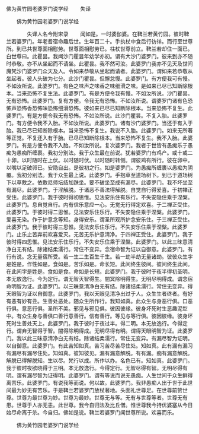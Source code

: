   佛为黄竹园老婆罗门说学经
　　失译




　　佛为黄竹园老婆罗门说学经

　　　　失译人名今附宋录
　　闻如是。一时婆伽婆。在鞞兰若黄竹园。彼时鞞兰若婆罗门。年老耆宿命趣后世。生年百二十。手执杖中食后行彷徉。而行至世尊所。到已共世尊面相慰劳。世尊面相慰劳已。柱杖世尊前立。鞞兰若却住一面已。白世尊曰。此瞿昙。我闻沙门瞿昙年幼学亦初。谓有大沙门婆罗门。彼来到亦不随时恭敬。亦不从坐起而不请坐。此瞿昙。我不然可汝。此婆罗门我亦不见天及世间魔梵沙门婆罗门众天及人。令如来恭敬从坐起而请者。此婆罗门。谓如来若恭敬从坐起者。彼人头破为七分。此沙门瞿昙。但懈怠慢。此婆罗门。有方便我可有慢。不如汝所说。此婆罗门。有色之味声之味香之味细滑之味。是如来已尽已知断除根本。当来恐怖不复生法。此婆罗门。有是方便令我有慢。不如汝所说。沙门瞿昙。无有恐怖。此婆罗门。复有方便。令我无有恐怖。不如汝所说。谓婆罗门诸有色恐怖声恐怖香恐怖味恐怖细滑恐怖。彼如来已尽已知断除根本。当来恐怖不复生。此婆罗门。有是方便令我无有恐怖。不如汝所说。此沙门瞿昙。不复入胎。此婆罗门。有方便令我不入胎。不如汝所说。此婆罗门。诸有沙门婆罗门。当还于有入于胎。我已尽已知断除根本。当来恐怖不复生。我说不入胎。此婆罗门。如来无所著等正觉。不复还入有于胎。已尽已知断除根本。当来恐怖不复生。我不入胎。此婆罗门。有是方便令我不入胎。不如汝所说。复次婆罗门。我者于世皆有愚痴乐于愚痴为愚痴所缠裹。我初分别法。我于众生最在前说。犹若婆罗门有鸡产。或十或二十卵。以时随时在上伏。以时随时伏。以时随时转侧。谓彼鸡有所行。彼在卵中。以嘴以足破卵已。安隐自出。是彼初之行。如是婆罗门。为愚痴所缠裹以愚痴为阴覆。我初分别法。我于众生最上说。此婆罗门。手抱草至道场树下。到已于道场树下以草敷之。依敷尼师坛结加趺坐。要不破坐至成有漏尽。此婆罗门。我不坏坐至有漏尽。此婆罗门。于淫解脱。于诸恶不善法得解脱。自觉自行得爱喜。于初禅正受住。此婆罗门。我于彼时得初思惟。见法安乐住有乐行。不失安隐住乘于涅槃。此婆罗门。息自觉自行。内有信乐意应一心。无觉无行得定欢喜。于二禅正受住。此婆罗门。于彼时得二思惟。见法安乐住乐行。不失安隐住乘于涅槃。此婆罗门。爱喜无染。作于护意念等知。身得安乐。谓圣所观所护念安乐住。于三禅正受住。此婆罗门。我于彼时得三思惟。见法安乐住乐行。不失安乐住乘于涅槃。此婆罗门。止乐止苦弃前欢喜爱灭。无苦无乐护意清净。于四禅正受住。此婆罗门。我于彼时得四思惟。见法安乐住乐行。不失安乐住乘于涅槃。此婆罗门。以此三昧意清净白无有结。除诸结柔濡行。常住不变异。念宿命智为证以自御意。此婆罗门。有行有说。念无量宿所受。若一生二生百生千生。若一劫半劫无量诸劫。彼彼众生字是姓是。作性如是。食如是。苦乐如是。命长短。此间终生彼间。彼间终生此间。在此间字是姓是。食如是食。命如是长短。此婆罗门。我于彼时于夜半得初圣明。本无放逸行。今为定行。谓无智灭智得生。闇冥除明得生。无明尽明得成。谓念宿命明智为证。此婆罗门。以三昧意清净白无有结。除诸结柔濡行。常住无变异。得天眼智为证以自御意。此婆罗门。我以天眼见清净出过于人。众生生者终者。有好有恶有妙有丑。生善处恶处。随众生所作行。我知如真。此众生与身恶行俱。口恶行俱。意恶行俱。圣所不美。邪见与邪见俱。彼因彼缘。彼身坏死时生恶趣泥犁中。有众生身与善俱口善行意善行。信有善行。等见与等行俱。彼因彼缘。彼身坏死时生善处天上。此婆罗门。我于彼时于夜过半。得二明。本无放逸行。今得定行。谓弃无智得于智。闇得除明得成。无明尽得有明。谓得天眼明智为证。此婆罗门。我以此三昧意清净白无有结。除诸结柔濡行。常住无变异。有漏尽智为证明。以自御意。此婆罗门。有此苦知如真。苦习苦尽苦尽住处。知如真。此有漏有漏习有漏尽有漏尽住处。知如真。彼知彼见。漏有漏意解脱。有有漏。痴有漏意解脱。解脱已得解脱知。生以尽。梵行以成。所作以办。名色已有。知如真。此婆罗门。我于彼时夜欲晓得于三明。本无放逸行。今得定行。无智尽得有智。无明尽得有明。谓有漏尽智为证得明。此婆罗门。谓有等说而说无愚痴。人生世间于众生鲜得离苦乐。此婆罗门。有说我等而说。何以故。此婆罗门。我非愚痴人出于世于此世间最为妙无有苦乐。于是鞞兰若婆罗门放杖著地。头面礼世尊足。在世尊前赞世尊。世尊为最世尊为妙。世尊为最妙。世尊无与等。无有与世尊等者。世尊无有患。世尊于人亦无恚。此世尊。我今自归法及比丘僧。惟世尊我今持优婆塞从今日始尽命离于杀。今自归。佛如是说。鞞兰若婆罗门闻世尊所说。欢喜而乐。

　　佛为黄竹园老婆罗门说学经



